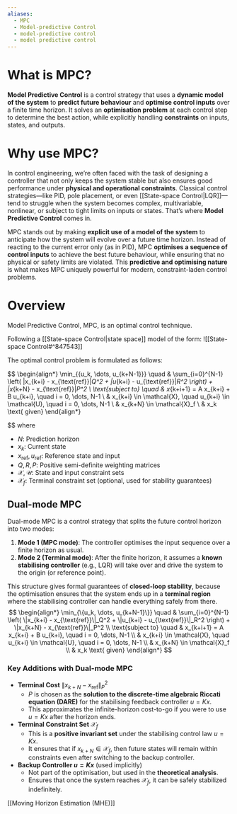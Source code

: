 ```yaml
---
aliases:
  - MPC
  - Model-predictive Control
  - model-predictive control
  - model predictive control
---
```

# What is MPC?

**Model Predictive Control** is a control strategy that uses a **dynamic model of the system** to **predict future behaviour** and **optimise control inputs** over a finite time horizon. It solves an **optimisation problem** at each control step to determine the best action, while explicitly handling **constraints** on inputs, states, and outputs.

# Why use MPC?
In control engineering, we’re often faced with the task of designing a controller that not only keeps the system stable but also ensures good performance under **physical and operational constraints**. Classical control strategies—like PID, pole placement, or even [[State-space Control|LQR]]—tend to struggle when the system becomes complex, multivariable, nonlinear, or subject to tight limits on inputs or states. That’s where **Model Predictive Control** comes in.

MPC stands out by making **explicit use of a model of the system** to anticipate how the system will evolve over a future time horizon. Instead of reacting to the current error only (as in PID), MPC **optimises a sequence of control inputs** to achieve the best future behaviour, while ensuring that no physical or safety limits are violated. This **predictive and optimising nature** is what makes MPC uniquely powerful for modern, constraint-laden control problems.

# Overview
Model Predictive Control, MPC, is an optimal control technique. 

Following a [[State-space Control|state space]] model of the form:
![[State-space Control#^847543]]


The optimal control problem is formulated as follows:

$$
\begin{align*}
\min_{\{u_k, \dots, u_{k+N-1}\}} \quad & \sum_{i=0}^{N-1} \left( \|x_{k+i} - x_{\text{ref}}\|_Q^2 + \|u_{k+i} - u_{\text{ref}}\|_R^2 \right) + \|x_{k+N} - x_{\text{ref}}\|_P^2 \\
\text{subject to} \quad & x_{k+i+1} = A x_{k+i} + B u_{k+i}, \quad i = 0, \dots, N-1 \\
& x_{k+i} \in \mathcal{X}, \quad u_{k+i} \in \mathcal{U}, \quad i = 0, \dots, N-1 \\
& x_{k+N} \in \mathcal{X}_f \\
& x_k \text{ given}
\end{align*}

$$
where
- $N$: Prediction horizon
- $x_k$​: Current state
- $x_{\text{ref}}, u_{\text{ref}}$​: Reference state and input
- $Q,R,P$: Positive semi-definite weighting matrices
- $\mathcal{X}, \mathcal{U}$: State and input constraint sets
- $\mathcal{X}_f$​: Terminal constraint set (optional, used for stability guarantees)

## Dual-mode MPC
Dual-mode MPC is a control strategy that splits the future control horizon into two modes:

1. **Mode 1 (MPC mode)**: The controller optimises the input sequence over a finite horizon as usual.
2. **Mode 2 (Terminal mode)**: After the finite horizon, it assumes a **known stabilising controller** (e.g., LQR) will take over and drive the system to the origin (or reference point).

This structure gives formal guarantees of **closed-loop stability**, because the optimisation ensures that the system ends up in a **terminal region** where the stabilising controller can handle everything safely from there.
$$
\begin{align*}
\min_{\{u_k, \dots, u_{k+N-1}\}} \quad & \sum_{i=0}^{N-1} \left( \|x_{k+i} - x_{\text{ref}}\|_Q^2 + \|u_{k+i} - u_{\text{ref}}\|_R^2 \right) + \|x_{k+N} - x_{\text{ref}}\|_P^2 \\
\text{subject to} \quad & x_{k+i+1} = A x_{k+i} + B u_{k+i}, \quad i = 0, \dots, N-1 \\
& x_{k+i} \in \mathcal{X}, \quad u_{k+i} \in \mathcal{U}, \quad i = 0, \dots, N-1 \\
& x_{k+N} \in \mathcal{X}_f \\
& x_k \text{ given}
\end{align*}
$$

### Key Additions with Dual-mode MPC
- **Terminal Cost** $\|x_{k+N} - x_{\text{ref}}\|_P^2$ ​
    - $P$ is chosen as the **solution to the discrete-time algebraic Riccati equation (DARE)** for the stabilising feedback controller $u=Kx$.
    - This approximates the infinite-horizon cost-to-go if you were to use $u=Kx$ after the horizon ends.
- **Terminal Constraint Set** $\mathcal{X}_f$​
    - This is a **positive invariant set** under the stabilising control law $u=Kx$.
    - It ensures that if $x_{k+N} \in \mathcal{X}_f$​, then future states will remain within constraints even after switching to the backup controller.
- **Backup Controller $u=Kx$** (used implicitly)
    - Not part of the optimisation, but used in the **theoretical analysis**.
    - Ensures that once the system reaches $\mathcal{X}_f$​, it can be safely stabilized indefinitely.



[[Moving Horizon Estimation (MHE)]]


